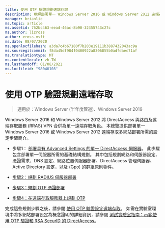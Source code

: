 ```yaml
---
title: 使用 OTP 驗證規劃遠端存取
description: 瞭解部署單一 Windows Server 2016 或 Windows Server 2012 遠端存取多網站部署所需的設定步驟。
manager: brianlic
ms.topic: article
ms.assetid: 762bc463-eead-46ac-8b90-32355743c27c
ms.author: lizross
author: eross-msft
ms.date: 08/07/2020
ms.openlocfilehash: a3da7c4b67180f7b203e19111b3887432043ac9a
ms.sourcegitcommit: f8da45df984f0400922a8306855b0adfdaec71af
ms.translationtype: MT
ms.contentlocale: zh-TW
ms.lasthandoff: 01/08/2021
ms.locfileid: "98040108"
---
```

# <a name="plan-remote-access-with-otp-authentication"></a>使用 OTP 驗證規劃遠端存取

>適用於：Windows Server (半年度管道)、Windows Server 2016

 Windows Server 2016 和 Windows Server 2012 將 DirectAccess 與路由及遠端存取服務 (RRAS) VPN 合併為單一遠端存取角色。 本總覽提供部署單一 Windows Server 2016 或 Windows Server 2012 遠端存取多網站部署所需的設定步驟簡介。


-  步驟1： [部署具有 Advanced Settings 的單一 DirectAccess 伺服器](../../../directaccess/single-server-advanced/deploy-a-single-directaccess-server-with-advanced-settings.md)。 此步驟包含部署單一伺服器所需的基礎結構規劃。 其中包括規劃網路和伺服器設定、憑證需求、DNS 設定、網路位置伺服器部署、DirectAccess 管理伺服器、Active Directory 設定，以及 (Gpo) 的群組原則物件。

-   [步驟2：規劃 RADIUS 伺服器部署](Step-2-Plan-the-RADIUS-Server-Deployment.md)

-   [步驟3：規劃 OTP 憑證部署](Step-3-Plan-OTP-Certificate-Deployment.md)

-   [步驟4：在遠端存取服務器上規劃 OTP](Step-4-Plan-for-OTP-on-the-Remote-Access-Server.md)

完成這些規劃步驟之後，請參閱 [使用 OTP 驗證設定遠端存取](../configure/configure-ra-with-otp-authentication.md)。 如需在實驗室環境中將多網站部署設定為概念證明的詳細資訊，請參閱 [測試實驗室指南：示範使用 OTP 驗證和 RSA SecurID 的 DirectAccess](../../../directaccess/tlg-otp-securid/test-lab-guide-demonstrate-directaccess-with-otp-authentication-and-rsa-securid.md)。

